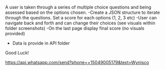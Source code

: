 A user is taken through a series of multiple choice questions and being assessed based on the options chosen.
-Create a JSON structure to iterate through the questions. Set a score for each options (1, 2, 3 etc)
-User can navigate back and forth and can change their choices (see visuals within folder screenshots)
-On the last page display final score (no visuals provided)
- Data is provide in API folder


Good Luck!

https://api.whatsapp.com/send?phone=+15049005179&text=Wynisco